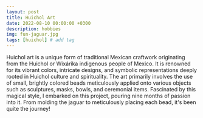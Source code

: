 ```yaml
---
layout: post
title: Huichol Art
date: 2022-08-10 00:00:00 +0300
description: hobbies
img: fun-jaguar.jpg
tags: [huichol] # add tag
---
```

Huichol art is a unique form of traditional Mexican craftwork originating from the Huichol or Wixárika indigenous people of Mexico. 
It is renowned for its vibrant colors, intricate designs, and symbolic representations deeply rooted in Huichol culture and spirituality.
The art primarily involves the use of small, brightly colored beads meticulously applied onto various objects such as sculptures, 
masks, bowls, and ceremonial items. 
Fascinated by this magical style, I embarked on this project, pouring nine months of passion into it. From molding the jaguar to meticulously placing each bead, it's been quite the journey!